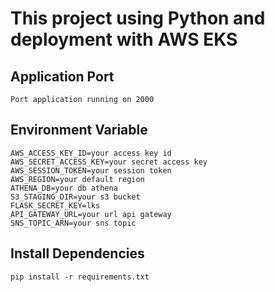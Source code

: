 # This project using Python and deployment with AWS EKS


## Application Port
`Port application running on 2000`

## Environment Variable

`AWS_ACCESS_KEY_ID=your access key id`<br/>
`AWS_SECRET_ACCESS_KEY=your secret access key`<br/>
`AWS_SESSION_TOKEN=your session token`<br/>
`AWS_REGION=your default region`<br/>
`ATHENA_DB=your db athena`<br/>
`S3_STAGING_DIR=your s3 bucket`<br/>
`FLASK_SECRET_KEY=lks`<br/>
`API_GATEWAY_URL=your url api gateway`<br/>
`SNS_TOPIC_ARN=your sns topic`<br/>

## Install Dependencies
`pip install -r requirements.txt`